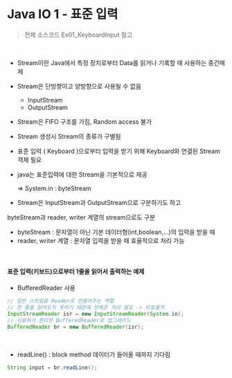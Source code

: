 # Java IO 1 - 표준 입력

> 전체 소스코드 Ex01_KeyboardInput 참고

<br>

- Stream이란 Java에서 특정 장치로부터 Data를 읽거나 기록할 때 사용하는 중간매체
- Stream은 단방향이고 양방향으로 사용될 수 없음
  - InputStream
  - OutputStream
- Stream은 FIFO 구조를 가짐, Random access 불가

- Stream 생성시 Stream의 종류가 구별됨

- 표준 입력 ( Keyboard )으로부터 입력을 받기 위해
  		Keyboard와 연결된 Stream 객체 필요

-  java는 표준입력에 대한 Stream을 기본적으로 제공

   => System.in : byteStream

-  Stream은 InputStream과 OutputStream으로 구분하기도 하고

  byteStream과 reader, writer 계열의 stream으로도 구분
  - byteStream : 문자열이 아닌 기본 데이터형(int,boolean,...)의 입력을 받을 때
  - reader, writer 계열 : 문자열 입력을 받을 때 효율적으로 처리 가능

<br>

#### 표준 입력(키보드)으로부터 1줄을 읽어서 출력하는 예제

- BufferedReader 사용

``` java
// 일반 스트림을 Reader로 만들어주는 역할
// 한 줄을 읽어오지 못하기 때문에 반복문 처리 필요 -> 비효율적
InputStreamReader isr = new InputStreamReader(System.in);
// 사용하기 편리한 BufferedReader로 업그레이드
BufferedReader br = new BufferedReader(isr);
```

<br>

- readLine() : block method
   					데이터가 들어올 때까지 기다림

``` java
String input = br.readLine();
```

